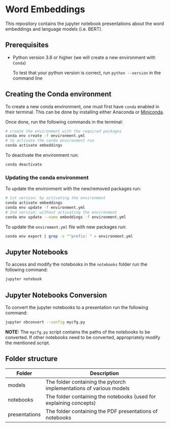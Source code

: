 # Word Embeddings
This repository contains the jupyter notebook presentations about the word embeddings and language models (i.e. BERT).

## Prerequisites

- Python version 3.8 or higher (we will create a new environment with `Conda`)

  To test that your python version is correct, run `python --version` in the command line


## Creating the Conda environment
To create a new conda environment, one must first have `conda` enabled in their terminal. This can be done by installing either Anaconda or [Miniconda](https://docs.conda.io/en/latest/miniconda.html).

Once done, run the following commands in the terminal:
```bash
# create the environment with the required packages
conda env create -f environment.yml
# to activate the conda environment run
conda activate embeddings
```

To deactivate the environment run:
```bash
conda deactivate
```

### Updating the conda environment

To update the environment with the new/removed packages run:
```bash
# 1st version: by activating the environment
conda activate embeddings
conda env update -f environment.yml
# 2nd version: without activating the environment
conda env update --name embeddings -f environment.yml
```

To update the `enviroment.yml` file with new packages run:
```bash
conda env export | grep -v "^prefix: " > environment.yml
```

## Jupyter Notebooks
To access and modify the notebooks in the `notebooks` folder run the following command:
```bash
jupyter notebook
```

## Jupyter Notebooks Conversion
To convert the jupyter notebooks to a presentation run the following command:
```bash
jupyter nbconvert --config mycfg.py
```
**NOTE:** The `mycfg.py` script contains the paths of the notebooks to be converted. If other notebooks need to be converted, appropriately modify the mentioned script.


## Folder structure

| Folder        | Description                                                                |
| ------------- | -------------------------------------------------------------------------- |
| models        | The folder containing the pytorch implementations of various models        |
| notebooks     | The folder containing the notebooks (used for explaining concepts)         |
| presentations | The folder containing the PDF presentations of notebooks                   |

